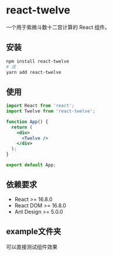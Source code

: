 # react-twelve

一个用于紫微斗数十二宫计算的 React 组件。

## 安装

```bash
npm install react-twelve
# 或
yarn add react-twelve
```

## 使用

```jsx
import React from 'react';
import Twelve from 'react-twelve';

function App() {
  return (
    <div>
      <Twelve />
    </div>
  );
}

export default App;
```

## 依赖要求

- React >= 16.8.0
- React DOM >= 16.8.0
- Ant Design >= 5.0.0

## example文件夹
可以直接测试组件效果